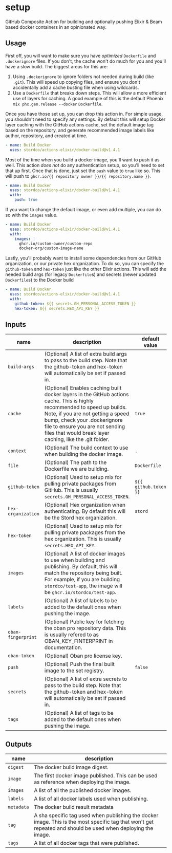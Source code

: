 # setup

GitHub Composite Action for building and optionally pushing Elixir & Beam based docker containers in an opinionated way.

## Usage

First off, you will want to make sure you have _optimized_ `Dockerfile` and `.dockerignore` files. If you don't, the cache won't do much for you and you'll have a slow build. The biggest areas for this are:
1) Using `.dockerignore` to ignore folders not needed during build (like `.git`). This will speed up copying files, and ensure you don't accidentally add a cache busting file when using wildcards.
2) Use a `Dockerfile` that breaks down steps. This will allow a more efficient use of layers for caching. A good example of this is the default Phoenix `mix phx.gen.release --docker` `Dockerfile`.

Once you have those set up, you can drop this action in. For simple usage, you shouldn't need to specify any settings. By default this will setup Docker layer caching with the GitHub actions cache, set the default image tag based on the repository, and generate recommended image labels like author, repository, and created at time.

<!-- {x-release-please-start-version} -->
```yaml
- name: Build Docker
  uses: stordco/actions-elixir/docker-build@v1.4.1
```
<!-- {x-release-please-end} -->

Most of the time when you build a docker image, you'll want to push it as well. This action _does not_ do any authentication setup, so you'll need to set that up first. Once that is done, just set the `push` value to `true` like so. This will push to `ghcr.io/{{ repository owner }}/{{ repository.name }}`.

<!-- {x-release-please-start-version} -->
```yaml
- name: Build Docker
  uses: stordco/actions-elixir/docker-build@v1.4.1
  with:
    push: true
```
<!-- {x-release-please-end} -->

If you want to change the default image, or even add multiple, you can do so with the `images` value.

<!-- {x-release-please-start-version} -->
```yaml
- name: Build Docker
  uses: stordco/actions-elixir/docker-build@v1.4.1
  with:
    images: |
      ghcr.io/custom-owner/custom-repo
      docker-org/custom-image-name
```
<!-- {x-release-please-end} -->

Lastly, you'll probably want to install some dependencies from our GitHub organization, or our private hex organization. To do so, you can specify the `github-token` and `hex-token` just like the other Elixir actions. This will add the needed build args (for legacy `Dockerfile`s) and secrets (newer updated `Dockerfile`s) to the Docker build

<!-- {x-release-please-start-version} -->
```yaml
- name: Build Docker
  uses: stordco/actions-elixir/docker-build@v1.4.1
  with:
    github-token: ${{ secrets.GH_PERSONAL_ACCESS_TOKEN }}
    hex-token: ${{ secrets.HEX_API_KEY }}
```
<!-- {x-release-please-end} -->

## Inputs

| name | description | default value |
| --- | --- | --- |
| `build-args` | (Optional) A list of extra build args to pass to the build step. Note that the github-token and hex-token will automatically be set if passed in. | |
| `cache` | (Optional) Enables caching built docker layers in the GitHub actions cache. This is highly recommended to speed up builds. Note, if you are not getting a speed bump, check your .dockerignore file to ensure you are not sending files that would break layer caching, like the .git folder. | `true` |
| `context` | (Optional) The build context to use when building the docker image. | `.` |
| `file` | (Optional) The path to the Dockerfile we are building. | `Dockerfile` |
| `github-token` | (Optional) Used to setup mix for pulling private packages from GitHub. This is usually `secrets.GH_PERSONAL_ACCESS_TOKEN`. | `${{ github.token }}` |
| `hex-organization` | (Optional) Hex organization when authenticating. By default this will be the Stord hex organization. | `stord` |
| `hex-token` | (Optional) Used to setup mix for pulling private packages from the hex organization. This is usually `secrets.HEX_API_KEY`. | |
| `images` | (Optional) A list of docker images to use when building and publishing. By default, this will match the repository being built. For example, if you are building `stordco/test-app`, the image will be `ghcr.io/stordco/test-app`. | |
| `labels` | (Optional) A list of labels to be added to the default ones when pushing the image. | |
| `oban-fingerprint` | (Optional) Public key for fetching the oban pro repository data. This is usually refered to as OBAN_KEY_FINTERPRINT in documentation. | |
| `oban-token` | (Optional) Oban pro license key. | |
| `push` | (Optional) Push the final built image to the set registry. | `false` |
| `secrets` | (Optional) A list of extra secrets to pass to the build step. Note that the github-token and hex-token will automatically be set if passed in. | |
| `tags` | (Optional) A list of tags to be added to the default ones when pushing the image. | |

## Outputs

| name | description |
| --- | --- |
| `digest` | The docker build image digest. |
| `image` | The first docker image published. This can be used as reference when deploying the image. |
| `images` | A list of all the published docker images. |
| `labels` | A list of all docker labels used when publishing. |
| `metadata` | The docker build result metadata |
| `tag` | A sha specific tag used when publishing the docker image. This is the most specific tag that won't get repeated and should be used when deploying the image. |
| `tags` | A list of all docker tags that were published. |
